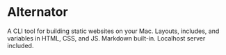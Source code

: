 # Alternator

A CLI tool for building static websites on your Mac.
Layouts, includes, and variables in HTML, CSS, and JS.
Markdown built-in. Localhost server included.
